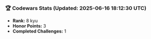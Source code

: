 ### 🏆 Codewars Stats (Updated: 2025-06-16 18:12:30 UTC)

- **Rank:** 8 kyu
- **Honor Points:** 3
- **Completed Challenges:** 1
